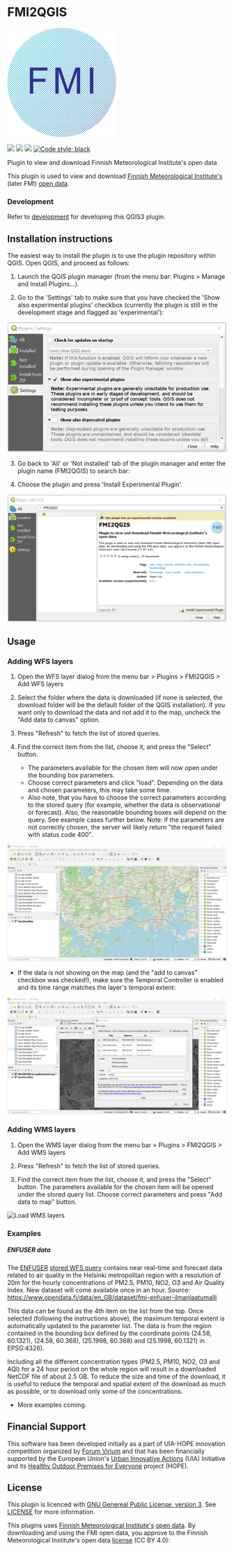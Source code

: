 # FMI2QGIS
<img src="FMI2QGIS/resources/icons/icon_hr.png" alt="Logo of FMI2QGIS" width="250"/>



![](https://github.com/GispoCoding/FMI2QGIS/workflows/Tests/badge.svg)
![](https://github.com/GispoCoding/FMI2QGIS/workflows/TestsLTR/badge.svg)
![](https://github.com/GispoCoding/FMI2QGIS/workflows/Release/badge.svg)
[![Code style: black](https://img.shields.io/badge/code%20style-black-000000.svg)](https://github.com/psf/black)


Plugin to view and download Finnish Meteorological Institute's open data


This plugin is used to view and download [Finnish Meteorological Institute's](https://en.ilmatieteenlaitos.fi/) (later FMI)
[open data](https://en.ilmatieteenlaitos.fi/open-data).

### Development

Refer to [development](docs/development.md) for developing this QGIS3 plugin.



## Installation instructions

The easiest way to install the plugin is to use the plugin repository within QGIS. Open QGIS, and proceed as follows:

1. Launch the QGIS plugin manager (from the menu bar: Plugins > Manage and Install Plugins...).

2. Go to the 'Settings' tab to make sure that you have checked the 'Show also experimental plugins' checkbox (currently the plugin is still in the development stage and flagged as 'experimental'):


<img src="/images/screenshots/enable_exp_plugins.PNG" alt="Enable experimental plugins" width="600" />

<!-- ![Enable experimental plugins](/images/screenshots/enable_exp_plugins.PNG?raw=true "Enable experimental plugins") -->

3. Go back to 'All' or 'Not installed' tab of the plugin manager and enter the plugin name (FMI2QGIS) to search bar:

4. Choose the plugin and press 'Install Experimental Plugin'.

<img src="/images/screenshots/install_plugin.PNG" alt="Install the plugin" width="600" />

<!-- ![Install the plugin](/images/screenshots/install_plugin.PNG?raw=true "Install the plugin") -->

## Usage

### Adding WFS layers

1. Open the WFS layer dialog from the menu bar > Plugins > FMI2QGIS > Add WFS layers

2. Select the folder where the data is downloaded (if none is selected, the download folder will be the default folder of the QGIS installation).
If you want only to download the data and not add it to the map, uncheck the "Add data to canvas" option.

3. Press "Refresh" to fetch the list of stored queries.

4. Find the correct item from the list, choose it, and press the "Select" button.
   - The parameters available for the chosen item will now open under the bounding box parameters.
   - Choose correct parameters and click "load". Depending on the data and chosen parameters, this may take some time.
   - Also note, that you have to choose the correct parameters according to the stored query (for example, whether the data
     is observational or forecast). Also, the reasonable bounding boxes will depend on the query. See example cases further
     below. Note: if the parameters are not correctly chosen, the server will likely return "the request failed with status
     code 400".

![Selecting and loading WFS layers](/images/screenshots/select_and_load.gif?raw=true "Selecting and loading WFS layers")

- If the data is not showing on the map (and the "add to canvas" checkbox was checked!), make sure the Temporal
Controller is enabled and its time range matches the layer's temporal extent:

![Using the Temporal Controller](/images/screenshots/show_temporal_animation.gif?raw=true "Using the Temporal Controller")


### Adding WMS layers

1. Open the WMS layer dialog from the menu bar > Plugins > FMI2QGIS > Add WMS layers

2. Press "Refresh" to fetch the list of stored queries.

4. Find the correct item from the list, choose it, and press the "Select" button. The parameters available for the chosen
item will be opened under the stored query list. Choose correct parameters and press "Add data to map" button.

![Load WMS layers](/images/screenshots/load_wms_layers.gif?raw=true "Load WMS layers")

### Examples

##### ENFUSER data

The [ENFUSER](https://en.ilmatieteenlaitos.fi/environmental-information-fusion-service) [stored WFS query](http://opendata.fmi.fi/wfs?service=WFS&version=2.0.0&request=GetFeature&storedquery_id=fmi::forecast::enfuser::airquality::helsinki-metropolitan::grid) contains near real-time and forecast data related to air quality in the Helsinki metropolitan
region with a resolution of 20m for the hourly concentrations of PM2.5, PM10, NO2, O3 and Air Quality Index. New dataset
will come available once in an hour. Source: https://www.opendata.fi/data/en_GB/dataset/fmi-enfuser-ilmanlaatumalli

This data can be found as the 4th item on the list from the top. Once selected (following the instructions above), the maximum
temporal extent is automatically updated to the parameter list. The data is from the region contained in the bounding box
defined by the coordinate points (24.58, 60.1321), (24.58, 60.368), (25.1998, 60.368) and (25.1998, 60.1321) in EPSG:4326).

Including all the different concentration types (PM2.5, PM10, NO2, O3 and AQI) for a 24 hour period on the whole region
will result in a downloaded NetCDF file of about 2.5 GB. To reduce the size and time of the download, it is useful to reduce
the temporal and spatial extent of the download as much as possible, or to download only some of the concentrations.

- More examples coming.


## Financial Support

This software has been developed initially as a part of UIA-HOPE innovation competition organized by <a href="https://forumvirium.fi/en/">Forum Virium</a> and that has been financially supported by the European Union's <a href="https://www.uia-initiative.eu/en">Urban Innovative Actions</a> (UIA) Initiative and its <a href="https://www.uia-initiative.eu/en/uia-cities/helsinki">Healthy Outdoor Premises for Everyone</a> project (HOPE).


## License
This plugin is licenced with
[GNU Genereal Public License, version 3](https://www.gnu.org/licenses/gpl-3.0.html).
See [LICENSE](LICENSE) for more information.

This plugins uses [Finnish Meteorological Institute's](https://en.ilmatieteenlaitos.fi/) [open data](https://en.ilmatieteenlaitos.fi/open-data).
By downloading and using the FMI open data, you approve to the Finnish Meteorological Institute's open data
[license](https://en.ilmatieteenlaitos.fi/open-data-licence) (CC BY 4.0):

